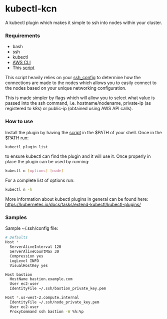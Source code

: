 # kubectl-kcn
A kubectl plugin which makes it simple to ssh into nodes within your cluster.

### Requirements
* bash
* ssh
* kubectl
* [AWS CLI](https://docs.aws.amazon.com/cli/latest/userguide/installing.html)
* This [script](./kubectl-n)

This script heavily relies on your [ssh_config](https://linux.die.net/man/5/ssh_config) to determine how the connections are made to the nodes which allows you to easily connect to the nodes based on your unique networking configuration.

This is made simpler by flags which will allow you to select what value is passed into the ssh command, i.e. hostname/nodename, private-ip (as registered to k8s) or public-ip (obtained using AWS API calls).

### How to use
Install the plugin by having the [script](./kubectl-n) in the $PATH of your shell. Once in the $PATH run:
```bash
kubectl plugin list
```
to ensure kubectl can find the plugin and it will use it. Once properly in place the plugin can be used by running:
```bash
kubectl n [options] [node]
```
For a complete list of options run:
```bash
kubectl n -h
```

More information about kubectl plugins in general can be found here: https://kubernetes.io/docs/tasks/extend-kubectl/kubectl-plugins/

### Samples
Sample ~/.ssh/config file:
```bash
# Defaults
Host *
  ServerAliveInterval 120
  ServerAliveCountMax 30
  Compression yes
  LogLevel INFO
  VisualHostKey yes

Host bastion
  HostName bastion.example.com
  User ec2-user
  IdentityFile ~/.ssh/bastion_private_key.pem

Host *.us-west-2.compute.internal
  IdentityFile ~/.ssh/node_private_key.pem
  User ec2-user
  ProxyCommand ssh bastion -W %h:%p
```
